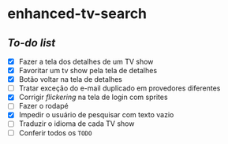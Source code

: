 # enhanced-tv-search

## _To-do list_

- [X] Fazer a tela dos detalhes de um TV show
- [X] Favoritar um tv show pela tela de detalhes
- [X] Botão voltar na tela de detalhes
- [ ] Tratar exceção do e-mail duplicado em provedores diferentes
- [X] Corrigir _flickering_ na tela de login com sprites
- [ ] Fazer o rodapé
- [X] Impedir o usuário de pesquisar com texto vazio
- [ ] Traduzir o idioma de cada TV show 
- [ ] Conferir todos os `TODO`